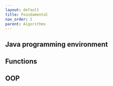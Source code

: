 ```yaml
---
layout: default
title: Foundamental
nav_order: 1
parent: Algorithms
---
```


## Java programming environment

## Functions

## OOP
